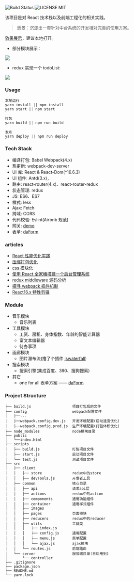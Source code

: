 ![Build Status](https://travis-ci.org/MuYunyun/reactSPA.svg?branch=master) ![LICENSE MIT](https://img.shields.io/npm/l/express.svg)

该项目是对 React 技术栈以及前端工程化的相关实践。

> 愿景：沉淀出一套针对中台系统的开发相对完善的使用方案。

[效果展示](https://muyunyun.github.io/reactSPA)，建议本地打开。

- 部分模块展示：

![](http://files.cnblogs.com/files/MuYunyun/reactSPA.gif)

- redux 实现一个 todoList:

![](http://files.cnblogs.com/files/MuYunyun/todoList.gif)

### Usage

```
本地运行
yarn install || npm install
yarn start || npm start

打包
yarn build || npm run build

发布
yarn deploy || npm run deploy
```

### Tech Stack

- 编译打包: Babel Webpack(4.x)
- 热更新: webpack-dev-server
- UI 库: React & React-Dom(^16.6.3)
- UI 组件: Antd(3.x)，
- 路由: react-router(4.x)、react-router-redux
- 状态管理: redux
- JS: ES6、ES7
- 样式: less
- Ajax: Fetch
- 跨域: CORS
- 代码校验: Eslint(Airbnb 规范)
- 网关: [demo](https://github.com/MuYunyun/gateway)
- 表单: [daForm](https://github.com/dwd-fe/daForm)

### articles

- [React 性能优化实践](https://github.com/MuYunyun/reactSPA/issues/54)
- [压缩打包优化](https://github.com/MuYunyun/reactSPA/issues/53)
- [css 模块化](https://github.com/MuYunyun/reactSPA/issues/52)
- [使用 React 全家桶搭建一个后台管理系统](http://muyunyun.cn/posts/9bfbdbf4/)
- [redux middleware 源码分析](http://muyunyun.cn/posts/7f9a92dc/)
- [探寻 webpack 插件机制](https://github.com/MuYunyun/blog/issues/19)
- [React16.x 特性剪辑](https://github.com/MuYunyun/blog/blob/master/BasicSkill/React周边/React16.x特性剪辑.md)

### Module

- 音乐模块
  - 音乐列表
- 工具模块
  - 工资、房租、身体指数、年龄的智能计算器
  - 富文本编辑器
  - 待办事项
- 画廊模块
  - 图片瀑布流(撸了个插件 [jswaterfall](https://github.com/MuYunyun/waterfall))
- 搜索模块
  - 搜索引擎(集成百度、360、搜狗搜索)
- 其它
  - one for all 表单方案 —— [daForm](https://github.com/dwd-fe/daForm)

### Project Structure

```
├── build.js                   项目打包后的文件
├── config                     webpack配置文件
│   ├──...
│   ├──webpack.config.dev.js   开发环境配置(启动速度优化)
│   ├──webpack.config.prod.js  生产环境配置(打包体积优化)
├── node_modules               node模块目录
├── public
│   └──index.html
├── scripts
│   ├── build.js               打包项目文件
│   ├── start.js               启动项目文件
│   └── test.js                测试项目文件
├── src
│   ├── client
│   │   ├── store              redux中的store
│   │   ├── devTools.js        开发者工具
│   ├── common                 核心目录
│   │   ├── api                请求api层
│   │   ├── actions            redux中的action
│   │   ├── components         通用功能组件
│   │   ├── container          通用样式组件
│   │   ├── images
│   │   ├── pages              页面模块
│   │   ├── reducers           redux中的reducer
│   │   ├── utils              工具类
│   │   │   ├── index.js
│   │   │   ├── config.js      通用配置
│   │   │   ├── menu.js        菜单配置
│   │   │   └── ajax.js        ajax模块
│   │   └── routes.js          前端路由
│   └── server                 服务端目录(日后用到)
│       └── controller
├── .gitignore
├── package.json
├── README.md
└── yarn.lock
```
